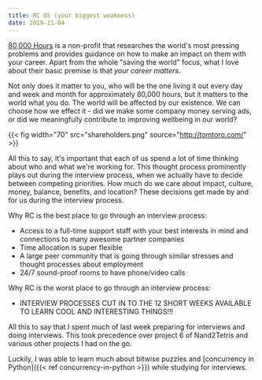 ```yaml
---
title: RC 05 (your biggest weakness)
date: 2019-11-04
---
```


[80,000 Hours](https://80000hours.org/key-ideas/) is a non-profit that researches the world's most pressing problems and provides guidance on how to make an impact on them with your career. Apart from the whole "saving the world" focus, what I love about their basic premise is that *your career matters*.

Not only does it matter to you, who will be the one living it out every day and week and month for approximately 80,000 hours, but it matters to the world what you do. The world will be affected by our existence. We can choose how we effect it - did we make some company money serving ads, or did we meaningfully contribute to improving wellbeing in our world?

{{< fig width="70" src="shareholders.png" source="http://tomtoro.com/" >}}

All this to say, it's important that each of us spend a lot of time thinking about who and what we're working for. This thought process prominently plays out during the interview process, when we actually have to decide between competing priorities. How much do we care about impact, culture, money, balance, benefits, and location? These decisions get made by and for us during the interview process.

Why RC is the best place to go through an interview process:
* Access to a full-time support staff with your best interests in mind and connections to many awesome partner companies
* Time allocation is super flexible
* A large peer community that is going through similar stresses and thought processes about employment
* 24/7 sound-proof rooms to have phone/video calls

Why RC is the worst place to go through an interview process:
* INTERVIEW PROCESSES CUT IN TO THE 12 SHORT WEEKS AVAILABLE TO LEARN COOL AND
INTERESTING THINGS!!!

All this to say that I spent much of last week preparing for interviews and doing interviews. This took precedence over project 6 of Nand2Tetris and various other projects I had on the go.

Luckily, I was able to learn much about bitwise puzzles and [concurrency in Python]({{< ref concurrency-in-python >}}) while studying for interviews.

